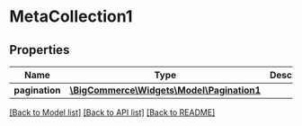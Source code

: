 # MetaCollection1

## Properties
Name | Type | Description | Notes
------------ | ------------- | ------------- | -------------
**pagination** | [**\BigCommerce\Widgets\Model\Pagination1**](Pagination1.md) |  | [optional] 

[[Back to Model list]](../../README.md#documentation-for-models) [[Back to API list]](../../README.md#documentation-for-api-endpoints) [[Back to README]](../../README.md)

